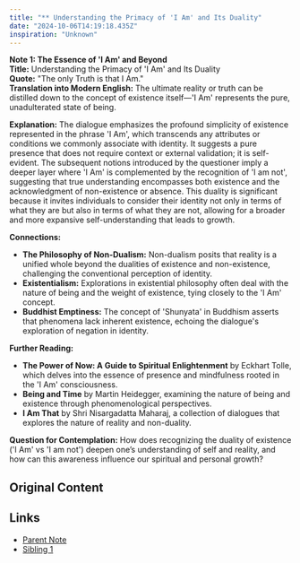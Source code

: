 ```yaml
---
title: "** Understanding the Primacy of 'I Am' and Its Duality"
date: "2024-10-06T14:19:18.435Z"
inspiration: "Unknown"
---
```


  
**Note 1: The Essence of 'I Am' and Beyond**  
**Title:** Understanding the Primacy of 'I Am' and Its Duality  
**Quote:** "The only Truth is that I Am."  
**Translation into Modern English:** The ultimate reality or truth can be distilled down to the concept of existence itself—'I Am' represents the pure, unadulterated state of being.  

**Explanation:** The dialogue emphasizes the profound simplicity of existence represented in the phrase 'I Am', which transcends any attributes or conditions we commonly associate with identity. It suggests a pure presence that does not require context or external validation; it is self-evident. The subsequent notions introduced by the questioner imply a deeper layer where 'I Am' is complemented by the recognition of 'I am not', suggesting that true understanding encompasses both existence and the acknowledgment of non-existence or absence. This duality is significant because it invites individuals to consider their identity not only in terms of what they are but also in terms of what they are not, allowing for a  broader and more expansive self-understanding that leads to growth.

**Connections:**  
- **The Philosophy of Non-Dualism:** Non-dualism posits that reality is a unified whole beyond the dualities of existence and non-existence, challenging the conventional perception of identity.  
- **Existentialism:** Explorations in existential philosophy often deal with the nature of being and the weight of existence, tying closely to the 'I Am' concept.  
- **Buddhist Emptiness:** The concept of 'Shunyata' in Buddhism asserts that phenomena lack inherent existence, echoing the dialogue's exploration of negation in identity.

**Further Reading:**  
- **The Power of Now: A Guide to Spiritual Enlightenment** by Eckhart Tolle, which delves into the essence of presence and mindfulness rooted in the 'I Am' consciousness.  
- **Being and Time** by Martin Heidegger, examining the nature of being and existence through phenomenological perspectives.  
- **I Am That** by Shri Nisargadatta Maharaj, a collection of dialogues that explores the nature of reality and non-duality.

**Question for Contemplation:** How does recognizing the duality of existence ('I Am' vs 'I am not') deepen one’s understanding of self and reality, and how can this awareness influence our spiritual and personal growth?

## Original Content



## Links

- [Parent Note](/parent-note.md)
- [Sibling 1](/zettel1.md)
